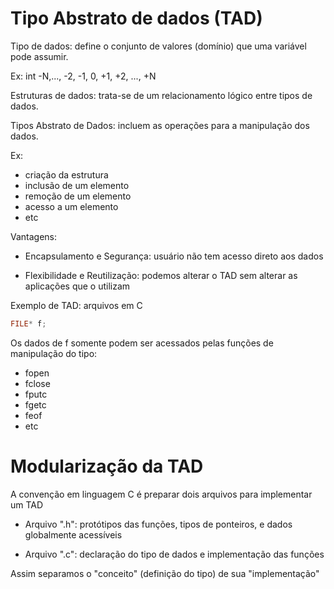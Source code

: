 # Tipo Abstrato de dados (TAD)

Tipo de dados: define o conjunto de valores (domínio) que uma variável pode assumir.

Ex: int
-N,..., -2, -1, 0, +1, +2, ..., +N

Estruturas de dados: trata-se de um relacionamento lógico entre tipos de dados.

Tipos Abstrato de Dados: incluem as operações para a manipulação dos dados.

Ex:

- criação da estrutura
- inclusão de um elemento
- remoção de um elemento
- acesso a um elemento
- etc

Vantagens:

- Encapsulamento e Segurança: usuário não tem acesso direto aos dados

- Flexibilidade e Reutilização: podemos alterar o TAD sem alterar as aplicações que o utilizam

Exemplo de TAD: arquivos em C

```c
FILE* f;
```

Os dados de f somente podem ser acessados pelas funções de manipulação do tipo:

- fopen
- fclose
- fputc
- fgetc
- feof
- etc

# Modularização da TAD

A convenção em linguagem C é preparar dois arquivos para implementar um TAD

- Arquivo ".h": protótipos das funções, tipos de ponteiros, e dados globalmente acessíveis

- Arquivo ".c": declaração do tipo de dados e implementação das funções

Assim separamos o "conceito" (definição do tipo) de sua "implementação"
